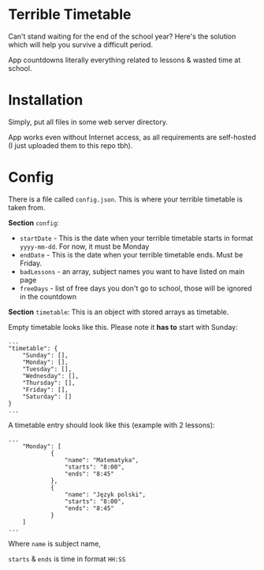 # Terrible Timetable

Can't stand waiting for the end of the school year? Here's the solution which will help you survive a difficult period.

App countdowns literally everything related to lessons & wasted time at school.

# Installation
Simply, put all files in some web server directory.

App works even without Internet access, as all requirements are self-hosted (I just uploaded them to this repo tbh).

# Config
There is a file called `config.json`. This is where your terrible timetable is taken from.

**Section** `config`:
- `startDate` - This is the date when your terrible timetable starts in format `yyyy-mm-dd`. For now, it must be Monday
- `endDate` - This is the date when your terrible timetable ends. Must be Friday.
- `badLessons` - an array, subject names you want to have listed on main page
- `freeDays` -  list of free days you don't go to school, those will be ignored in the countdown

**Section** `timetable`:
This is an object with stored arrays as timetable.

Empty timetable looks like this. Please note it **has to** start with Sunday:
```
...
"timetable": {
	"Sunday": [],
	"Monday": [],
	"Tuesday": [],
	"Wednesday": [],
	"Thursday": [],
	"Friday": [],
	"Saturday": []
}
...
```

A timetable entry should look like this (example with 2 lessons):
```
...
    "Monday": [
            {
                "name": "Matematyka",
                "starts": "8:00",
                "ends": "8:45"
            },
            {
                "name": "Język polski",
                "starts": "8:00",
                "ends": "8:45"
            }
    ]
...
```
Where `name` is subject name,

`starts` & `ends` is time in format `HH:SS`


